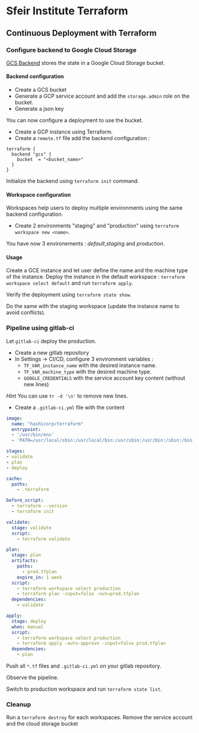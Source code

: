 # Sfeir Institute Terraform
## Continuous Deployment with Terraform
### Configure backend to Google Cloud Storage
[GCS Backend](https://www.terraform.io/docs/backends/types/gcs.html) stores the state in a Google Cloud Storage bucket.

#### Backend configuration
- Create a GCS bucket
- Generate a GCP service account and add the `storage.admin` role on the bucket.
- Generate a json key

You can now configure a deployment to use the bucket.

- Create a GCP instance using Terraform.
- Create a `remote.tf` file add the backend configuration :
```
terraform {
  backend "gcs" {
    bucket  = "<bucket_name>"
  }
}
```

Initialize the backend using `terraform init` command. 

#### Workspace configuration
Workspaces help users to deploy multiple environments using the same backend configuration.

- Create 2 environments "staging" and "production" using `terraform workspace new <name>`.

You have now 3 environements : *default*,*staging* and *production*.

#### Usage
Create a GCE instance and let user define the name and the machine type of the instance.
Deploy the instance in the default workspace : `terraform workspace select default` and run `terraform apply`.

Verify the deployment using `terraform state show`.

Do the same with the staging workspace (update the instance name to avoid conflicts).

### Pipeline using gitlab-ci
Let `gitlab-ci` deploy the production.

- Create a new gitlab repository
- In Settings -> CI/CD, configure 3 environment variables :
	- `TF_VAR_instance_name` with the desired instance name.
	- `TF_VAR_machine_type` with the desired machine type.
	- `GOOGLE_CREDENTIALS` with the service account key content (without new lines)

*Hint* You can use `tr -d '\n'` to remove new lines.

- Create a `.gitlab-ci.yml` file with the content
```yaml
image:
  name: "hashicorp/terraform"
  entrypoint:
  - '/usr/bin/env'
  - 'PATH=/usr/local/sbin:/usr/local/bin:/usr/sbin:/usr/bin:/sbin:/bin'

stages:
- validate
- plan
- deploy

cache:
  paths:
    - .terraform

before_script:
  - terraform --version
  - terraform init

validate: 
  stage: validate
  script:
    - terraform validate

plan:
  stage: plan
  artifacts:
    paths:
      - prod.tfplan
    expire_in: 1 week
  script: 
    - terraform workspace select production
    - terraform plan -input=false -out=prod.tfplan
  dependencies:
    - validate

apply:
  stage: deploy
  when: manual
  script:
    - terraform workspace select production
    - terraform apply -auto-approve -input=false prod.tfplan
  dependencies:
    - plan
```

Push all `*.tf` files and `.gitlab-ci.yml` on your gitlab repository.

Observe the pipeline.

Switch to production workspace and run `terraform state list`.

### Cleanup

Run a `terraform destroy` for each workspaces.
Remove the service account and the cloud storage bucket
